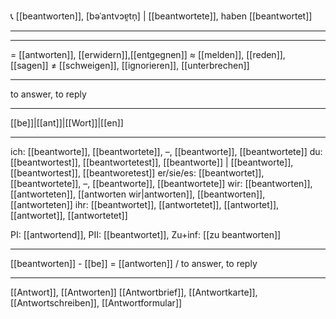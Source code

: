 📞 [[beantworten]], [bəˈantvɔɐ̯tn̩] | [[beantwortete]], haben [[beantwortet]]

---

---

= [[antworten]], [[erwidern]],[[entgegnen]]
≈ [[melden]], [[reden]], [[sagen]]
≠ [[schweigen]], [[ignorieren]], [[unterbrechen]]

---

to answer, to reply

---

[[be]]|[[ant]]|[[Wort]]|[[en]]

---

ich: [[beantworte]], [[beantwortete]], –, [[beantworte]], [[beantwortete]]
du: [[beantwortest]], [[beantwortetest]], [[beantworte]] | [[beantworte]], [[beantwortest]], [[beantworetest]]
er/sie/es: [[beantwortet]], [[beantwortete]], –, [[beantworte]], [[beantwortete]]
wir: [[beantworten]], [[antworteten]], [[antworten wir|antworten]], [[beantworten]], [[antworteten]]
ihr: [[beantwortet]], [[antwortetet]], [[antwortet]], [[antwortet]], [[antwortetet]]

PI: [[antwortend]], PII: [[beantwortet]], Zu+inf: [[zu beantworten]]

---

[[beantworten]] - [[be]] = [[antworten]] / to answer, to reply

---

[[Antwort]], [[Antworten]]
[[Antwortbrief]], [[Antwortkarte]], [[Antwortschreiben]], [[Antwortformular]]
